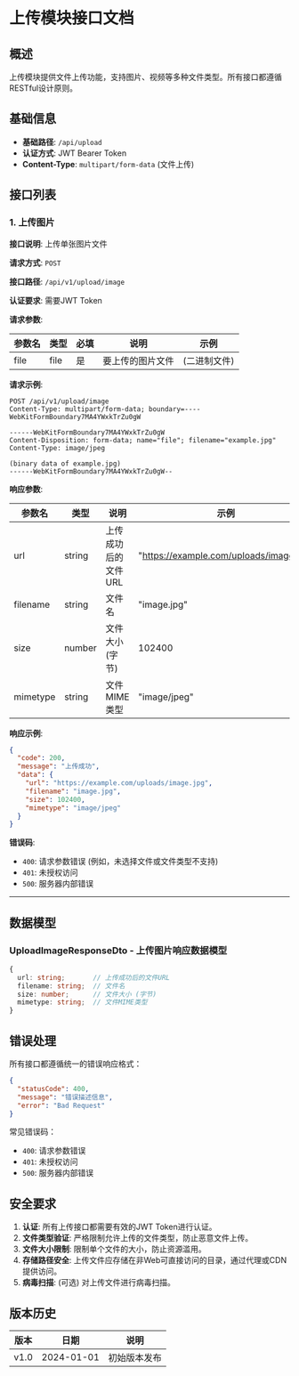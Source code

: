 # 上传模块接口文档

## 概述

上传模块提供文件上传功能，支持图片、视频等多种文件类型。所有接口都遵循RESTful设计原则。

## 基础信息

- **基础路径**: `/api/upload`
- **认证方式**: JWT Bearer Token
- **Content-Type**: `multipart/form-data` (文件上传)

## 接口列表

### 1. 上传图片

**接口说明**: 上传单张图片文件

**请求方式**: `POST`

**接口路径**: `/api/v1/upload/image`

**认证要求**: 需要JWT Token

**请求参数**:

| 参数名 | 类型 | 必填 | 说明 | 示例 |
|--------|------|------|------|------|
| file | file | 是 | 要上传的图片文件 | (二进制文件) |

**请求示例**:
```
POST /api/v1/upload/image
Content-Type: multipart/form-data; boundary=----WebKitFormBoundary7MA4YWxkTrZu0gW

------WebKitFormBoundary7MA4YWxkTrZu0gW
Content-Disposition: form-data; name="file"; filename="example.jpg"
Content-Type: image/jpeg

(binary data of example.jpg)
------WebKitFormBoundary7MA4YWxkTrZu0gW--
```

**响应参数**:

| 参数名 | 类型 | 说明 | 示例 |
|--------|------|------|------|
| url | string | 上传成功后的文件URL | "https://example.com/uploads/image.jpg" |
| filename | string | 文件名 | "image.jpg" |
| size | number | 文件大小 (字节) | 102400 |
| mimetype | string | 文件MIME类型 | "image/jpeg" |

**响应示例**:
```json
{
  "code": 200,
  "message": "上传成功",
  "data": {
    "url": "https://example.com/uploads/image.jpg",
    "filename": "image.jpg",
    "size": 102400,
    "mimetype": "image/jpeg"
  }
}
```

**错误码**:
- `400`: 请求参数错误 (例如，未选择文件或文件类型不支持)
- `401`: 未授权访问
- `500`: 服务器内部错误

---

## 数据模型

### UploadImageResponseDto - 上传图片响应数据模型
```typescript
{
  url: string;       // 上传成功后的文件URL
  filename: string;  // 文件名
  size: number;      // 文件大小 (字节)
  mimetype: string;  // 文件MIME类型
}
```

## 错误处理

所有接口都遵循统一的错误响应格式：

```json
{
  "statusCode": 400,
  "message": "错误描述信息",
  "error": "Bad Request"
}
```

常见错误码：
- `400`: 请求参数错误
- `401`: 未授权访问
- `500`: 服务器内部错误

## 安全要求

1. **认证**: 所有上传接口都需要有效的JWT Token进行认证。
2. **文件类型验证**: 严格限制允许上传的文件类型，防止恶意文件上传。
3. **文件大小限制**: 限制单个文件的大小，防止资源滥用。
4. **存储路径安全**: 上传文件应存储在非Web可直接访问的目录，通过代理或CDN提供访问。
5. **病毒扫描**: (可选) 对上传文件进行病毒扫描。

## 版本历史

| 版本 | 日期 | 说明 |
|------|------|------|
| v1.0 | 2024-01-01 | 初始版本发布 |